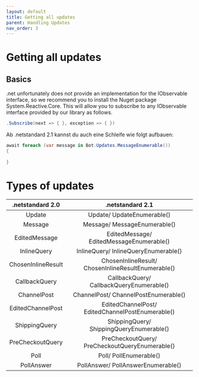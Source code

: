 ```yaml
---
layout: default
title: Getting all updates
parent: Handling Updates
nav_order: 3
---
```


# Getting all updates

## Basics
.net unfortunately does not provide an implementation for the IObservable interface, so we recommend you to install the Nuget package System.Reactive.Core. This will allow you to subscribe to any IObservable interface provided by our library as follows.

``` csharp
.Subscribe(next => { }, exception => { })
```

Ab .netstandard 2.1 kannst du auch eine Schleife wie folgt aufbauen:
``` csharp
await foreach (var message in Bot.Updates.MessageEnumerable())
{
    
}
```
# Types of updates


| .netstandard 2.0   | .netstandard 2.1                                   |
|:-:|:-:|
| Update             | Update/ UpdateEnumerable()                         |
| Message            | Message/ MessageEnumerable()                       |
| EditedMessage      | EditedMessage/ EditedMessageEnumerable()           |
| InlineQuery        | InlineQuery/ InlineQueryEnumerable()               |
| ChosenInlineResult | ChosenInlineResult/ ChosenInlineResultEnumerable() |
| CallbackQuery      | CallbackQuery/ CallbackQueryEnumerable()           |
| ChannelPost        | ChannelPost/ ChannelPostEnumerable()               |
| EditedChannelPost  | EditedChannelPost/ EditedChannelPostEnumerable()   |
| ShippingQuery      | ShippingQuery/ ShippingQueryEnumerable()           |
| PreCheckoutQuery   | PreCheckoutQuery/ PreCheckoutQueryEnumerable()     |
| Poll               | Poll/ PollEnumerable()                             |
| PollAnswer         | PollAnswer/ PollAnswerEnumerable()                 |